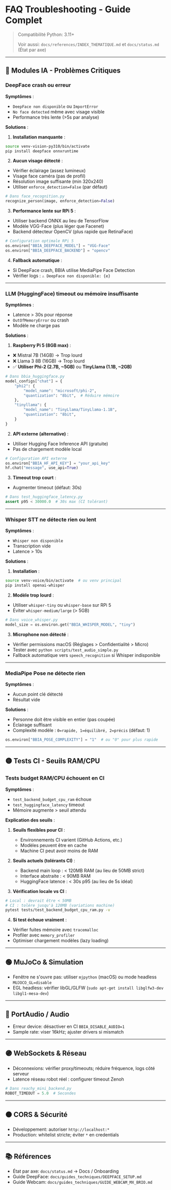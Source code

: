# FAQ Troubleshooting - Guide Complet

> Compatibilité Python: 3.11+
>
> Voir aussi: `docs/references/INDEX_THEMATIQUE.md` et `docs/status.md` (État par axe)

---

## 🔴 Modules IA - Problèmes Critiques

### DeepFace crash ou erreur

**Symptômes** :
- `DeepFace non disponible` ou `ImportError`
- `No face detected` même avec visage visible
- Performance très lente (>5s par analyse)

**Solutions** :

1. **Installation manquante** :
```bash
source venv-vision-py310/bin/activate
pip install deepface onnxruntime
```

2. **Aucun visage détecté** :
- Vérifier éclairage (assez lumineux)
- Visage face caméra (pas de profil)
- Résolution image suffisante (min 320x240)
- Utiliser `enforce_detection=False` (par défaut)
```python
# Dans face_recognition.py
recognize_person(image, enforce_detection=False)
```

3. **Performance lente sur RPi 5** :
- Utiliser backend ONNX au lieu de TensorFlow
- Modèle VGG-Face (plus léger que Facenet)
- Backend détecteur OpenCV (plus rapide que RetinaFace)
```python
# Configuration optimale RPi 5
os.environ["BBIA_DEEPFACE_MODEL"] = "VGG-Face"
os.environ["BBIA_DEEPFACE_BACKEND"] = "opencv"
```

4. **Fallback automatique** :
- Si DeepFace crash, BBIA utilise MediaPipe Face Detection
- Vérifier logs : `⚠️ DeepFace non disponible: {e}`

---

### LLM (HuggingFace) timeout ou mémoire insuffisante

**Symptômes** :
- Latence > 30s pour réponse
- `OutOfMemoryError` ou crash
- Modèle ne charge pas

**Solutions** :

1. **Raspberry Pi 5 (8GB max)** :
- ❌ Mistral 7B (14GB) → Trop lourd
- ❌ Llama 3 8B (16GB) → Trop lourd
- ✅ **Utiliser Phi-2 (2.7B, ~5GB)** ou **TinyLlama (1.1B, ~2GB)**
```python
# Dans bbia_huggingface.py
model_configs["chat"] = {
    "phi2": {
        "model_name": "microsoft/phi-2",
        "quantization": "8bit",  # Réduire mémoire
    },
    "tinyllama": {
        "model_name": "TinyLlama/TinyLlama-1.1B",
        "quantization": "8bit",
    }
}
```

2. **API externe (alternative)** :
- Utiliser Hugging Face Inference API (gratuite)
- Pas de chargement modèle local
```python
# Configuration API externe
os.environ["BBIA_HF_API_KEY"] = "your_api_key"
hf.chat("message", use_api=True)
```

3. **Timeout trop court** :
- Augmenter timeout (défaut: 30s)
```python
# Dans test_huggingface_latency.py
assert p95 < 30000.0  # 30s max (CI tolérant)
```

---

### Whisper STT ne détecte rien ou lent

**Symptômes** :
- `Whisper non disponible`
- Transcription vide
- Latence > 10s

**Solutions** :

1. **Installation** :
```bash
source venv-voice/bin/activate  # ou venv principal
pip install openai-whisper
```

2. **Modèle trop lourd** :
- Utiliser `whisper-tiny` ou `whisper-base` sur RPi 5
- Éviter `whisper-medium/large` (> 5GB)
```python
# Dans voice_whisper.py
model_size = os.environ.get("BBIA_WHISPER_MODEL", "tiny")
```

3. **Microphone non détecté** :
- Vérifier permissions macOS (Réglages > Confidentialité > Micro)
- Tester avec `python scripts/test_audio_simple.py`
- Fallback automatique vers `speech_recognition` si Whisper indisponible

---

### MediaPipe Pose ne détecte rien

**Symptômes** :
- Aucun point clé détecté
- Résultat vide

**Solutions** :
- Personne doit être visible en entier (pas coupée)
- Éclairage suffisant
- Complexité modèle : `0=rapide, 1=équilibré, 2=précis` (défaut: 1)
```python
os.environ["BBIA_POSE_COMPLEXITY"] = "1"  # ou "0" pour plus rapide
```

---

## 🟡 Tests CI - Seuils RAM/CPU

### Tests budget RAM/CPU échouent en CI

**Symptômes** :
- `test_backend_budget_cpu_ram` échoue
- `test_huggingface_latency` timeout
- Mémoire augmente > seuil attendu

**Explication des seuils** :

1. **Seuils flexibles pour CI** :
   - Environnements CI varient (GitHub Actions, etc.)
   - Modèles peuvent être en cache
   - Machine CI peut avoir moins de RAM

2. **Seuils actuels (tolérants CI)** :
   - Backend main loop : < 120MB RAM (au lieu de 50MB strict)
   - Interface abstraite : < 90MB RAM
   - HuggingFace latence : < 30s p95 (au lieu de 5s idéal)

3. **Vérification locale vs CI** :
```bash
# Local : devrait être < 50MB
# CI : tolère jusqu'à 120MB (variations machine)
pytest tests/test_backend_budget_cpu_ram.py -v
```

4. **Si test échoue vraiment** :
- Vérifier fuites mémoire avec `tracemalloc`
- Profiler avec `memory_profiler`
- Optimiser chargement modèles (lazy loading)

---

## 🟢 MuJoCo & Simulation

- Fenêtre ne s'ouvre pas: utiliser `mjpython` (macOS) ou mode headless `MUJOCO_GL=disable`
- EGL headless: vérifier libGL/GLFW (`sudo apt-get install libglfw3-dev libgl1-mesa-dev`)

---

## 🔵 PortAudio / Audio

- Erreur device: désactiver en CI `BBIA_DISABLE_AUDIO=1`
- Sample rate: viser 16kHz; ajuster drivers si mismatch

---

## 🟣 WebSockets & Réseau

- Déconnexions: vérifier proxy/timeouts; réduire fréquence, logs côté serveur
- Latence réseau robot réel : configurer timeout Zenoh
```python
# Dans reachy_mini_backend.py
ROBOT_TIMEOUT = 5.0  # Secondes
```

---

## 🟠 CORS & Sécurité

- Développement: autoriser `http://localhost:*`
- Production: whitelist stricte; éviter `*` en credentials

---

## 📚 Références

- État par axe: `docs/status.md` → Docs / Onboarding
- Guide DeepFace: `docs/guides_techniques/DEEPFACE_SETUP.md`
- Guide Webcam: `docs/guides_techniques/GUIDE_WEBCAM_MX_BRIO.md`
